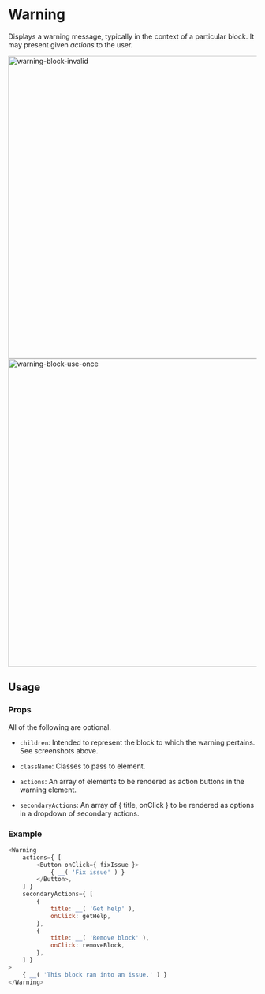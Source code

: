 # Warning

Displays a warning message, typically in the context of a particular block. It may present given _actions_ to the user.

<img width="614" alt="warning-block-invalid" src="https://user-images.githubusercontent.com/150562/94034403-e6223500-fdb9-11ea-8166-c73629f42e38.png">

<img width="625" alt="warning-block-use-once" src="https://user-images.githubusercontent.com/150562/94034410-e7ebf880-fdb9-11ea-8873-9df9ef194825.png">


## Usage

### Props

All of the following are optional.

- `children`: Intended to represent the block to which the warning pertains. See screenshots above.

- `className`: Classes to pass to element.

- `actions`: An array of elements to be rendered as action buttons in the warning element.

- `secondaryActions`: An array of { title, onClick } to be rendered as options in a dropdown of secondary actions.


### Example

```js
<Warning
	actions={ [
		<Button onClick={ fixIssue }>
			{ __( 'Fix issue' ) }
		</Button>,
	] }
	secondaryActions={ [
		{
			title: __( 'Get help' ),
			onClick: getHelp,
		},
		{
			title: __( 'Remove block' ),
			onClick: removeBlock,
		},
	] }
>
	{ __( 'This block ran into an issue.' ) }
</Warning>
```
